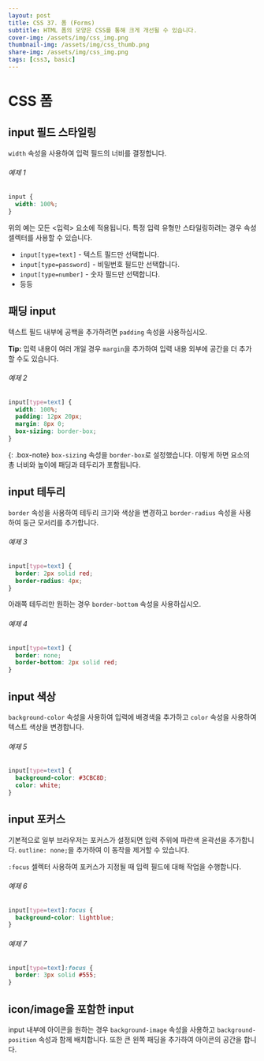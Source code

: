 ```yaml
---
layout: post
title: CSS 37. 폼 (Forms)
subtitle: HTML 폼의 모양은 CSS를 통해 크게 개선될 수 있습니다.
cover-img: /assets/img/css_img.png
thumbnail-img: /assets/img/css_thumb.png
share-img: /assets/img/css_img.png
tags: [css3, basic]
---
```


# CSS 폼

## input 필드 스타일링

```width``` 속성을 사용하여 입력 필드의 너비를 결정합니다.

###### 예제 1

```css
input {
  width: 100%;
}
```

위의 예는 모든 <입력> 요소에 적용됩니다. 특정 입력 유형만 스타일링하려는 경우 속성 셀렉터를 사용할 수 있습니다.

+ ```input[type=text]``` - 텍스트 필드만 선택합니다.
+ ```input[type=password]``` - 비밀번호 필드만 선택합니다.
+ ```input[type=number]``` - 숫자 필드만 선택합니다.
+ 등등

## 패딩 input

텍스트 필드 내부에 공백을 추가하려면 ```padding``` 속성을 사용하십시오.

**Tip:** 입력 내용이 여러 개일 경우 ```margin```을 추가하여 입력 내용 외부에 공간을 더 추가할 수도 있습니다.

###### 예제 2

```css
input[type=text] {
  width: 100%;
  padding: 12px 20px;
  margin: 8px 0;
  box-sizing: border-box;
}
```

{: .box-note}
```box-sizing``` 속성을 ```border-box```로 설정했습니다. 이렇게 하면 요소의 총 너비와 높이에 패딩과 테두리가 포함됩니다.

## input 테두리

```border``` 속성을 사용하여 테두리 크기와 색상을 변경하고 ```border-radius``` 속성을 사용하여 둥근 모서리를 추가합니다.

###### 예제 3

```css
input[type=text] {
  border: 2px solid red;
  border-radius: 4px;
}
```

아래쪽 테두리만 원하는 경우 ```border-bottom``` 속성을 사용하십시오.

###### 예제 4

```css
input[type=text] {
  border: none;
  border-bottom: 2px solid red;
}
```

## input 색상

```background-color``` 속성을 사용하여 입력에 배경색을 추가하고 ```color``` 속성을 사용하여 텍스트 색상을 변경합니다.

###### 예제 5

```css
input[type=text] {
  background-color: #3CBC8D;
  color: white;
}
```

## input 포커스

기본적으로 일부 브라우저는 포커스가 설정되면 입력 주위에 파란색 윤곽선을 추가합니다. ```outline: none;```을 추가하여 이 동작을 제거할 수 있습니다.

```:focus``` 셀렉터 사용하여 포커스가 지정될 때 입력 필드에 대해 작업을 수행합니다.

###### 예제 6

```css
input[type=text]:focus {
  background-color: lightblue;
}
```

###### 예제 7

```css
input[type=text]:focus {
  border: 3px solid #555;
}
```

## icon/image을 포함한 input

input 내부에 아이콘을 원하는 경우 ```background-image``` 속성을 사용하고 ```background-position``` 속성과 함께 배치합니다. 또한 큰 왼쪽 패딩을 추가하여 아이콘의 공간을 합니다.
